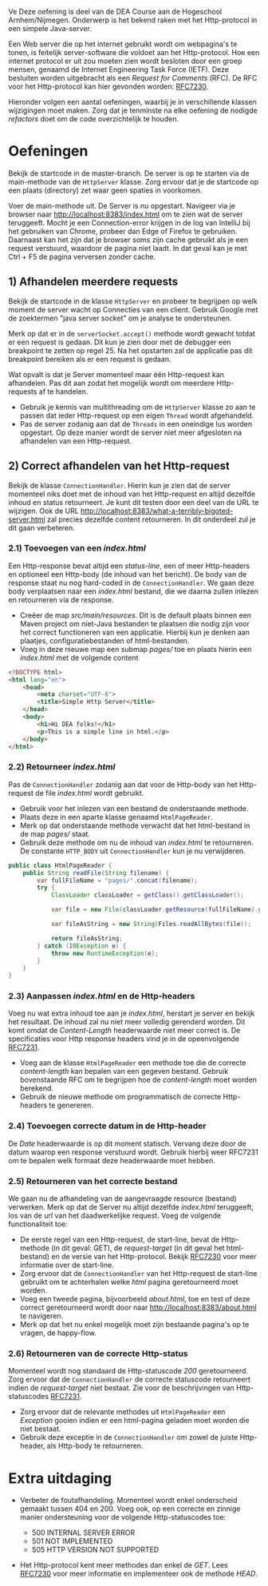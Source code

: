 Ve
Deze oefening is deel van de DEA Course aan de Hogeschool Arnhem/Nijmegen. Onderwerp is het bekend
raken met het Http-protocol in een simpele Java-server.

Een Web server die op het internet gebruikt wordt om webpagina's te tonen, is feitelijk server-software die voldoet aan het Http-protocol. Hoe een internet 
protocol er uit zou moeten zien wordt besloten door een groep mensen, genaamd de Internet Engineering Task Force (IETF).
Deze besluiten worden uitgebracht als een *Request for Comments* (RFC). De RFC voor het Http-protocol kan hier gevonden worden: 
[RFC7230](https://datatracker.ietf.org/doc/html/rfc7230).

Hieronder volgen een aantal oefeningen, waarbij je in verschillende klassen wijzigingen moet maken. Zorg dat je tenminste 
na elke oefening de nodigde _refactors_ doet om de code overzichtelijk te houden.

# Oefeningen
Bekijk de startcode in de master-branch. De server is op te starten via de main-methode van de `HttpServer`
klasse. Zorg ervoor dat je de startcode op een plaats (directory) zet waar geen spaties in voorkomen.

Voer de main-methode uit. De Server is nu opgestart. Navigeer via je browser naar [http://localhost:8383/index.html](http://localhost:8383/index.html) 
om te zien wat de server teruggeeft. Mocht je een Connection-error krijgen in de log van IntelliJ bij het gebruiken van Chrome, 
probeer dan Edge of Firefox te gebruiken. Daarnaast kan het zijn dat je browser soms zijn cache gebruikt als je een request verstuurd,
waardoor de pagina niet laadt. In dat geval kan je met Ctrl + F5 de pagina verversen zonder cache.

## 1) Afhandelen meerdere requests
Bekijk de startcode in de klasse `HttpServer` en probeer te begrijpen op welk moment de server wacht op Connecties van
een client. Gebruik Google met de zoektermen "java server socket" om je analyse te ondersteunen.

Merk op dat er in de `serverSocket.accept()` methode wordt gewacht totdat er een request is gedaan. Dit kun je zien door
met de debugger een breakpoint te zetten op regel 25. Na het opstarten zal de applicatie pas dit breakpoint bereiken
als er een request is gedaan.

Wat opvalt is dat je Server momenteel maar één Http-request kan afhandelen. Pas dit aan zodat het mogelijk wordt
om meerdere Http-requests af te handelen.
* Gebruik je kennis van multithreading om de `HttpServer` klasse zo aan te passen dat ieder Http-request op
  een eigen `Thread` wordt afgehandeld.
* Pas de server zodanig aan dat de `Threads` in een oneindige lus worden opgestart. Op deze manier wordt de server
  niet meer afgesloten na afhandelen van een Http-request.

## 2) Correct afhandelen van het Http-request
Bekijk de klasse `ConnectionHandler`. Hierin kun je zien dat de server momenteel niks doet met de inhoud van het
Http-request en altijd dezelfde inhoud en status retourneert. Je kunt dit testen door een deel van de URL te wijzigen. 
Ook de URL [http://localhost:8383/what-a-terribly-bigoted-server.html](http://localhost:8383/what-a-terribly-bigoted-server.html) 
zal precies dezelfde content retourneren. In dit onderdeel zul je dit gaan verbeteren.

### 2.1) Toevoegen van een _index.html_
Een Http-response bevat altijd een _status-line_, een of meer Http-headers en optioneel een Http-body (de inhoud van het 
bericht). De body van de response staat nu nog hard-coded in de `ConnectionHandler`. We gaan deze body verplaatsen naar
een _index.html_ bestand, die we daarna zullen inlezen en retourneren via de response.
* Creëer de map _src/main/resources_. Dit is de default plaats binnen een Maven project om niet-Java bestanden te plaatsen
  die nodig zijn voor het correct functioneren van een applicatie. Hierbij kun je denken aan plaatjes, configuratiebestanden 
  of html-bestanden.
* Voeg in deze nieuwe map een submap _pages/_ toe en plaats hierin een _index.html_ met de volgende content

```html
<!DOCTYPE html>
<html lang="en">
    <head>
        <meta charset="UTF-8">
        <title>Simple Http Server</title>
    </head>
    <body>
        <h1>Hi DEA folks!</h1>
        <p>This is a simple line in html.</p>
    </body>
</html>

```

### 2.2) Retourneer _index.html_
Pas de `ConnectionHandler` zodanig aan dat voor de Http-body van het Http-request de file _index.html_ wordt gebruikt.
* Gebruik voor het inlezen van een bestand de onderstaande methode.
* Plaats deze in een aparte klasse genaamd `HtmlPageReader`.
* Merk op dat onderstaande methode verwacht dat het html-bestand in de map _pages/_ staat.
* Gebruik deze methode om nu de inhoud van _index.html_ te retourneren. De constante `HTTP_BODY` uit `ConnectionHandler`
  kun je nu verwijderen.

```java
public class HtmlPageReader {
    public String readFile(String filename) {
        var fullFileName = "pages/".concat(filename);
        try {
            ClassLoader classLoader = getClass().getClassLoader();

            var file = new File(classLoader.getResource(fullFileName).getFile()).toPath();

            var fileAsString = new String(Files.readAllBytes(file));

            return fileAsString;
        } catch (IOException e) {
            throw new RuntimeException(e);
        }
    }
}
```

### 2.3) Aanpassen _index.html_ en de Http-headers
Voeg nu wat extra inhoud toe aan je _index.html_, herstart je server en bekijk het resultaat. De inhoud zal nu
niet meer volledig gerenderd worden. Dit komt omdat de _Content-Length_ headerwaarde niet meer correct is.
De specificaties voor Http response headers vind je in de opeenvolgende [RFC7231](https://datatracker.ietf.org/doc/html/rfc7231).
* Voeg aan de klasse `HtmlPageReader` een methode toe die de correcte _content-length_ kan bepalen van een
  gegeven bestand. Gebruik bovenstaande RFC om te begrijpen hoe de _content-length_ moet worden berekend.
* Gebruik de nieuwe methode om programmatisch de correcte Http-headers te genereren.

### 2.4) Toevoegen correcte datum in de Http-header
De *Date* headerwaarde is op dit moment statisch. Vervang deze door de datum waarop een response verstuurd
wordt. Gebruik hierbij weer RFC7231 om te bepalen welk formaat deze headerwaarde moet hebben.

### 2.5) Retourneren van het correcte bestand
We gaan nu de afhandeling van de aangevraagde resource (bestand) verwerken. Merk op dat de Server nu altijd
dezelfde _index.html_ teruggeeft, los van de url van het daadwerkelijke request. Voeg de volgende functionaliteit toe:
* De eerste regel van een Http-request, de start-line, bevat de Http-methode (in dit geval: GET), de _request-target_
  (in dit geval het html-bestand) en de versie van het Http-protocol. Bekijk [RFC7230](https://tools.ietf.org/html/rfc7230) 
  voor meer informatie over de start-line.
* Zorg ervoor dat de `ConnectionHandler` van het Http-request de start-line gebruikt om te achterhalen welke _html_
  pagina geretourneerd moet worden.
* Voeg een tweede pagina, bijvoorbeeld _about.html_, toe en test of deze correct geretourneerd wordt door naar
  [http://localhost:8383/about.html](http://localhost:8383/about.html) te navigeren.
* Merk op dat het nu enkel mogelijk moet zijn bestaande pagina's op te vragen, de happy-flow.

### 2.6) Retourneren van de correcte Http-status
Momenteel wordt nog standaard de Http-statuscode _200_ geretourneerd. Zorg ervoor dat de `ConnectionHandler` de
correcte statuscode retourneert indien de _request-target_ niet bestaat. Zie voor de beschrijvingen van Http-statuscodes 
[RFC7231](https://datatracker.ietf.org/doc/html/rfc7231).
* Zorg ervoor dat de relevante methodes uit `HtmlPageReader` een _Exception_ gooien indien er een html-pagina geladen
  moet worden die niet bestaat.
* Gebruik deze exceptie in de `ConnectionHandler` om zowel de juiste Http-header, als Http-body te retourneren.

# Extra uitdaging
* Verbeter de foutafhandeling. Momenteel wordt enkel onderscheid gemaakt tussen 404 en 200. Voeg ook, op een correcte
  en zinnige manier ondersteuning voor de volgende Http-statuscodes toe:
  * 500 INTERNAL SERVER ERROR
  * 501 NOT IMPLEMENTED
  * 505 HTTP VERSION NOT SUPPORTED


* Het Http-protocol kent meer methodes dan enkel de *GET*. Lees [RFC7230](https://tools.ietf.org/html/rfc7230) voor meer 
  informatie en implementeer ook de methode *HEAD*.